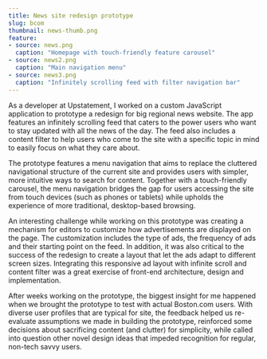 ```yaml
---
title: News site redesign prototype
slug: bcom
thumbnail: news-thumb.png
feature:
- source: news.png
  caption: "Homepage with touch-friendly feature carousel"
- source: news2.png
  caption: "Main navigation menu"
- source: news3.png
  caption: "Infinitely scrolling feed with filter navigation bar"
---
```

As a developer at Upstatement, I worked on a custom JavaScript application to prototype a redesign for big regional news website. The app features an infinitely scrolling feed that caters to the power users who want to stay updated with all the news of the day. The feed also includes a content filter to help users who come to the site with a specific topic in mind to easily focus on what they care about.

The prototype features a menu navigation that aims to replace the cluttered navigational structure of the current site and provides users with simpler, more intuitive ways to search for content. Together with a touch-friendly carousel, the menu navigation bridges the gap for users accessing the site from touch devices (such as phones or tablets) while upholds the experience of more traditional, desktop-based browsing.

An interesting challenge while working on this prototype was creating a mechanism for editors to customize how advertisements are displayed on the page. The customization includes the type of ads, the frequency of ads and their starting point on the feed. In addition, it was also critical to the success of the redesign to create a layout that let the ads adapt to different screen sizes. Integrating this responsive ad layout with infinite scroll and content filter was a great exercise of front-end architecture, design and implementation.

After weeks working on the prototype, the biggest insight for me happened when we brought the prototype to test with actual Boston.com users. With diverse user profiles that are typical for site, the feedback helped us re-evaluate assumptions we made in building the prototype, reinforced some decisions about sacrificing content (and clutter) for simplicity, while called into question other novel design ideas that impeded recognition for regular, non-tech savvy users.